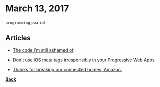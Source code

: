 # March 13, 2017

`programming` `pwa` `iot`

## Articles

- [The code I’m still ashamed of](https://medium.freecodecamp.com/the-code-im-still-ashamed-of-e4c021dff55e#.2yqs9kspb)

- [Don’t use iOS meta tags irresponsibly in your Progressive Web Apps](https://medium.com/@firt/dont-use-ios-web-app-meta-tag-irresponsibly-in-your-progressive-web-apps-85d70f4438cb#.8zukm024l)

- [Thanks for breaking our connected homes, Amazon.](https://medium.com/snips-ai/thanks-for-breaking-our-connected-homes-amazon-c820a8849021#.d2zirpnki)


[__Back__](../README.md)
